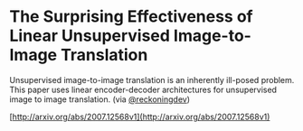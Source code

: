 # The Surprising Effectiveness of Linear Unsupervised Image-to-Image Translation

Unsupervised image-to-image translation is an inherently ill-posed problem. This paper uses linear encoder-decoder architectures for unsupervised image to image translation. \(via [@reckoningdev](https://twitter.com/reckoningdev)\)

[http://arxiv.org/abs/2007.12568v1](http://arxiv.org/abs/2007.12568v1)

